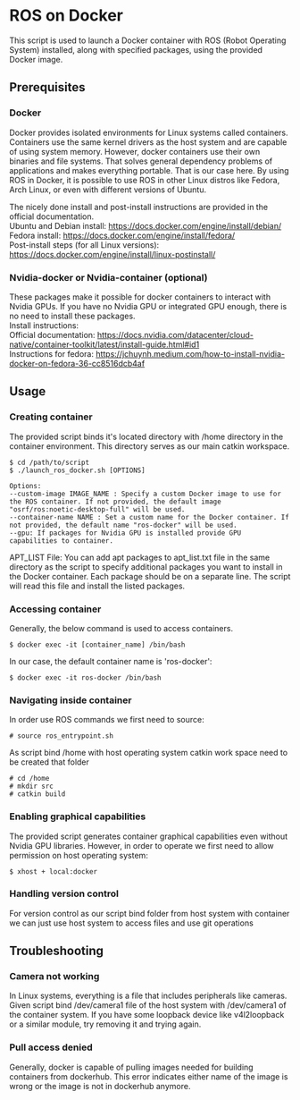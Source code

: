 # ROS on Docker 

This script is used to launch a Docker container with ROS (Robot Operating System) installed, along with specified packages, using the provided Docker image.

## Prerequisites

### Docker
Docker provides isolated environments for Linux systems called containers. Containers use the same kernel drivers as the host system and are capable of using system memory. However, docker containers use their own binaries and file systems. That solves general dependency problems of applications and makes everything portable. That is our case here. By using ROS in Docker, it is possible to use ROS in other Linux distros like Fedora, Arch Linux, or even with different versions of Ubuntu.

The nicely done install and post-install instructions are provided in the official documentation.  \
Ubuntu and Debian install: https://docs.docker.com/engine/install/debian/   \
Fedora install: https://docs.docker.com/engine/install/fedora/     \
Post-install steps (for all Linux versions): https://docs.docker.com/engine/install/linux-postinstall/   

### Nvidia-docker or Nvidia-container (optional)
These packages make it possible for docker containers to interact with Nvidia GPUs. If you have no Nvidia GPU or integrated GPU enough, there is no need to install these packages. \
Install instructions: \
Official documentation: https://docs.nvidia.com/datacenter/cloud-native/container-toolkit/latest/install-guide.html#id1 \
Instructions for fedora: https://jchuynh.medium.com/how-to-install-nvidia-docker-on-fedora-36-cc8516dcb4af


## Usage

### Creating container

The provided script binds it's located directory with /home directory in the container environment. This directory serves as our main catkin workspace. 

```console
$ cd /path/to/script
$ ./launch_ros_docker.sh [OPTIONS]
```




    
    Options:
    --custom-image IMAGE_NAME : Specify a custom Docker image to use for the ROS container. If not provided, the default image "osrf/ros:noetic-desktop-full" will be used.
    --container-name NAME : Set a custom name for the Docker container. If not provided, the default name "ros-docker" will be used.
    --gpu: If packages for Nvidia GPU is installed provide GPU capabilities to container.


APT_LIST File: You can add apt packages to apt_list.txt file in the same directory as the script to specify additional packages you want to install in the Docker container. Each package should be on a separate line. The script will read this file and install the listed packages.
### Accessing container
Generally, the below command is used to access containers.
```console
$ docker exec -it [container_name] /bin/bash
```

In our case, the default container name is 'ros-docker':
```console
$ docker exec -it ros-docker /bin/bash
```
### Navigating inside container
In order use ROS commands we first need to source:
```console
# source ros_entrypoint.sh
```
As script bind /home with host operating system catkin work space need to be created that folder
```console
# cd /home
# mkdir src
# catkin build
```

### Enabling graphical capabilities
The provided script generates container graphical capabilities even without Nvidia GPU libraries. However, in order to operate we first need to allow permission on host operating system:
```console
$ xhost + local:docker
```
### Handling version control
For version control as our script bind folder from host system with container we can just use host system to access files and use git operations



## Troubleshooting

### Camera not working
In Linux systems, everything is a file that includes peripherals like cameras. Given script bind /dev/camera1 file of the host system with /dev/camera1 of the container system. If you have some loopback device like v4l2loopback or a similar module, try removing it and trying again.

### Pull access denied
Generally, docker is capable of pulling images needed for building containers from dockerhub. This error indicates either name of the image is wrong or the image is not in dockerhub anymore.


